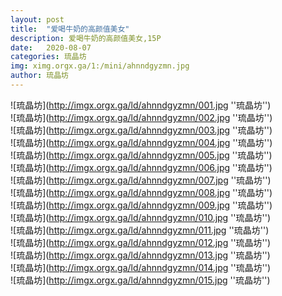 ```yaml
---
layout: post
title:  "爱喝牛奶的高颜值美女"
description: 爱喝牛奶的高颜值美女,15P
date:   2020-08-07
categories: 琉晶坊
img: ximg.orgx.ga/1:/mini/ahnndgyzmn.jpg
author: 琉晶坊
---
```


![琉晶坊](http://imgx.orgx.ga/ld/ahnndgyzmn/001.jpg ''琉晶坊'') <br>
![琉晶坊](http://imgx.orgx.ga/ld/ahnndgyzmn/002.jpg ''琉晶坊'') <br>
![琉晶坊](http://imgx.orgx.ga/ld/ahnndgyzmn/003.jpg ''琉晶坊'') <br>
![琉晶坊](http://imgx.orgx.ga/ld/ahnndgyzmn/004.jpg ''琉晶坊'') <br>
![琉晶坊](http://imgx.orgx.ga/ld/ahnndgyzmn/005.jpg ''琉晶坊'') <br>
![琉晶坊](http://imgx.orgx.ga/ld/ahnndgyzmn/006.jpg ''琉晶坊'') <br>
![琉晶坊](http://imgx.orgx.ga/ld/ahnndgyzmn/007.jpg ''琉晶坊'') <br>
![琉晶坊](http://imgx.orgx.ga/ld/ahnndgyzmn/008.jpg ''琉晶坊'') <br>
![琉晶坊](http://imgx.orgx.ga/ld/ahnndgyzmn/009.jpg ''琉晶坊'') <br>
![琉晶坊](http://imgx.orgx.ga/ld/ahnndgyzmn/010.jpg ''琉晶坊'') <br>
![琉晶坊](http://imgx.orgx.ga/ld/ahnndgyzmn/011.jpg ''琉晶坊'') <br>
![琉晶坊](http://imgx.orgx.ga/ld/ahnndgyzmn/012.jpg ''琉晶坊'') <br>
![琉晶坊](http://imgx.orgx.ga/ld/ahnndgyzmn/013.jpg ''琉晶坊'') <br>
![琉晶坊](http://imgx.orgx.ga/ld/ahnndgyzmn/014.jpg ''琉晶坊'') <br>
![琉晶坊](http://imgx.orgx.ga/ld/ahnndgyzmn/015.jpg ''琉晶坊'') <br>
